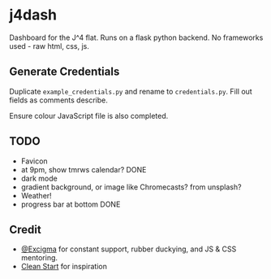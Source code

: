 # j4dash

Dashboard for the J^4 flat.
Runs on a flask python backend. No frameworks used - raw html, css, js.

## Generate Credentials

Duplicate `example_credentials.py` and rename to `credentials.py`. Fill out fields as comments describe.

Ensure colour JavaScript file is also completed.

## TODO

- Favicon
- at 9pm, show tmrws calendar? DONE
- dark mode
- gradient background, or image like Chromecasts? from unsplash?
- Weather!
- progress bar at bottom DONE

## Credit

- [@Excigma](https://github.com/Excigma) for constant support, rubber duckying, and JS & CSS mentoring.
- [Clean Start](https://cleanstart.page/) for inspiration
